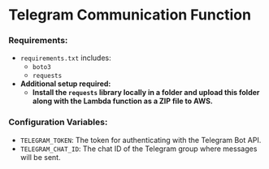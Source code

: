 # Telegram Communication Function

### Requirements:

- `requirements.txt` includes:
    - `boto3`
    - `requests`
- **Additional setup required:**
    - **Install the `requests` library locally in a folder and upload this folder along with the Lambda function as a
      ZIP file to AWS.**

### Configuration Variables:

- `TELEGRAM_TOKEN`: The token for authenticating with the Telegram Bot API.
- `TELEGRAM_CHAT_ID`: The chat ID of the Telegram group where messages will be sent.
